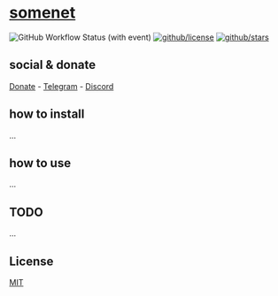 # [somenet]()

![GitHub Workflow Status (with event)](https://img.shields.io/github/actions/workflow/status/tarsislimadev/somenet/github-release.yml) [![github/license](https://img.shields.io/github/license/tarsislimadev/somenet)](https://img.shields.io/github/license/tarsislimadev/somenet)  [![github/stars](https://img.shields.io/github/stars/tarsislimadev/somenet?style=social)](https://img.shields.io/github/stars/tarsislimadev/somenet?style=social)

## social & donate

[Donate](https://link.mercadopago.com.br/brtmvdl) - [Telegram](#) - [Discord](#)

## how to install

...

## how to use

...

## TODO

...

## License

[MIT](./LICENSE)

